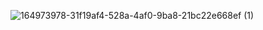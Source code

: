 ![164973978-31f19af4-528a-4af0-9ba8-21bc22e668ef (1)](https://user-images.githubusercontent.com/125484035/221131971-6c9d50ec-754c-455f-9e50-0aafd8629fb3.png)
